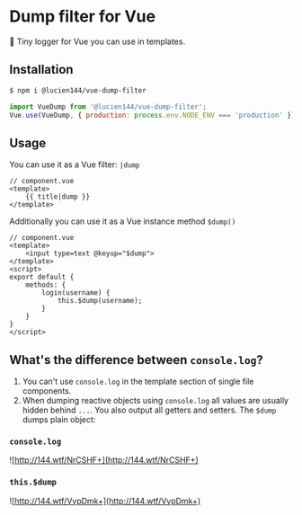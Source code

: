 # Dump filter for Vue
🐞 Tiny logger for Vue you can use in templates.

## Installation
```sh
$ npm i @lucien144/vue-dump-filter
```

```js
import VueDump from '@lucien144/vue-dump-filter';
Vue.use(VueDump, { production: process.env.NODE_ENV === 'production' });
```

## Usage

You can use it as a Vue filter: `|dump`

```vue
// component.vue
<template>
	{{ title|dump }}
</template>
```

Additionally you can use it as a Vue instance method `$dump()`
```vue
// component.vue
<template>
	<input type=text @keyup="$dump">
</template>
<script>
export default {
	methods: {
		login(username) {
			this.$dump(username);
		}
	}
}
</script>
```

## What's the difference between `console.log`?
1. You can't use `console.log` in the template section of single file components.
1. When dumping reactive objects using `console.log` all values are usually hidden behind `...`. You also output all getters and setters. The `$dump` dumps plain object:

### `console.log`
![http://144.wtf/NrCSHF+](http://144.wtf/NrCSHF+)

### `this.$dump`
![http://144.wtf/VvpDmk+](http://144.wtf/VvpDmk+)
